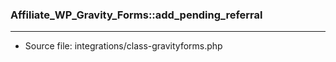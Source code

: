 ### Affiliate_WP_Gravity_Forms::add_pending_referral

----

- Source file: integrations/class-gravityforms.php
